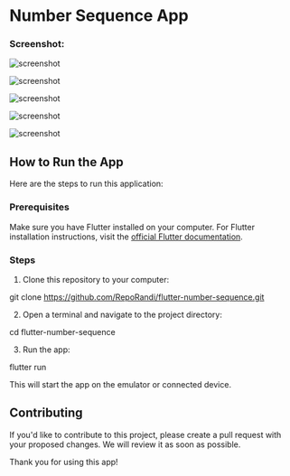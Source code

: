 # Number Sequence App

### Screenshot:
![screenshot](assets/screenshot_1.png)

![screenshot](assets/screenshot_2.png)

![screenshot](assets/screenshot_3.png)

![screenshot](assets/screenshot_4.png)

![screenshot](assets/screenshot_5.png)

## How to Run the App

Here are the steps to run this application:

### Prerequisites

Make sure you have Flutter installed on your computer. For Flutter installation instructions, visit the [official Flutter documentation](https://flutter.dev/docs/get-started/install).

### Steps

1. Clone this repository to your computer:

git clone https://github.com/RepoRandi/flutter-number-sequence.git

2. Open a terminal and navigate to the project directory:

cd flutter-number-sequence


3. Run the app:

flutter run

This will start the app on the emulator or connected device.

## Contributing

If you'd like to contribute to this project, please create a pull request with your proposed changes. We will review it as soon as possible.

Thank you for using this app!

